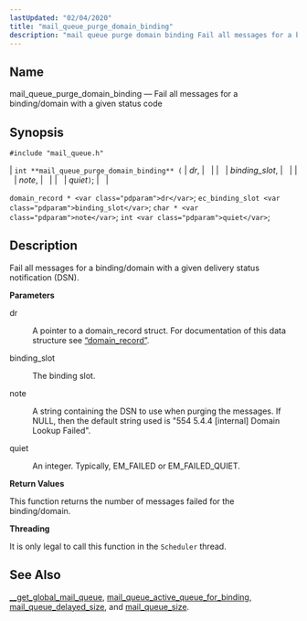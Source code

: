 ```yaml
---
lastUpdated: "02/04/2020"
title: "mail_queue_purge_domain_binding"
description: "mail queue purge domain binding Fail all messages for a binding domain with a given status code int mail queue purge domain binding dr binding slot note quiet domain record dr ec binding slot binding slot char note int quiet Fail all messages for a binding domain with a given..."
---
```


<a name="apis.mail_queue_purge_domain_binding"></a> 
## Name

mail_queue_purge_domain_binding — Fail all messages for a binding/domain with a given status code

## Synopsis

`#include "mail_queue.h"`

| `int **mail_queue_purge_domain_binding** (` | <var class="pdparam">dr</var>, |   |
|   | <var class="pdparam">binding_slot</var>, |   |
|   | <var class="pdparam">note</var>, |   |
|   | <var class="pdparam">quiet</var>`)`; |   |

`domain_record * <var class="pdparam">dr</var>`;
`ec_binding_slot <var class="pdparam">binding_slot</var>`;
`char * <var class="pdparam">note</var>`;
`int <var class="pdparam">quiet</var>`;<a name="idp54595136"></a> 
## Description

Fail all messages for a binding/domain with a given delivery status notification (DSN).

**<a name="idp54596416"></a> Parameters**

<dl class="variablelist">

<dt>dr</dt>

<dd>

A pointer to a domain_record struct. For documentation of this data structure see [“domain_record”](/momentum/3/3-api/structs-domain-record).

</dd>

<dt>binding_slot</dt>

<dd>

The binding slot.

</dd>

<dt>note</dt>

<dd>

A string containing the DSN to use when purging the messages. If NULL, then the default string used is "554 5.4.4 [internal] Domain Lookup Failed".

</dd>

<dt>quiet</dt>

<dd>

An integer. Typically, EM_FAILED or EM_FAILED_QUIET.

</dd>

</dl>

**<a name="idp54605456"></a> Return Values**

This function returns the number of messages failed for the binding/domain.

**<a name="idp54606432"></a> Threading**

It is only legal to call this function in the `Scheduler` thread.

<a name="idp54607984"></a> 
## See Also

[__get_global_mail_queue](/momentum/3/3-api/apis-get-global-mail-queue), [mail_queue_active_queue_for_binding](/momentum/3/3-api/apis-mail-queue-active-queue-for-binding), [mail_queue_delayed_size](/momentum/3/3-api/apis-mail-queue-delayed-size), and [mail_queue_size](/momentum/3/3-api/apis-mail-queue-size).